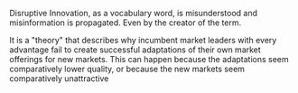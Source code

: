 
Disruptive Innovation, as a vocabulary word, is misunderstood and misinformation is propagated.  Even by the creator of the term.

It is a "theory" that describes why incumbent market leaders with every advantage fail to create successful adaptations of their own market offerings for new markets.  This can happen because the adaptations seem comparatively lower quality, or because the new markets seem comparatively unattractive